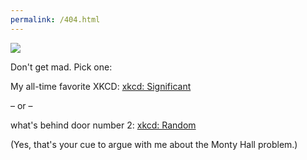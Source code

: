 ```yaml
---
permalink: /404.html
---
```


<img src="https://imgs.xkcd.com/comics/not_available.png">

<p>Don't get mad. Pick one:
  
  My all-time favorite XKCD:  [xkcd: Significant](https://xkcd.com/882/)
  
  – or –
  
  what's behind door number 2: [xkcd: Random](https://c.xkcd.com/random/comic/)
  
  (Yes, that's your cue to argue with me about the Monty Hall problem.)
